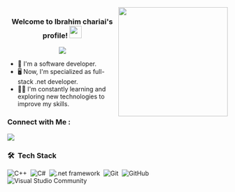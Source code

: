 <img width="250" align="right" src="https://c.tenor.com/_DOBjnGspYAAAAAM/code-coding.gif">
<h3 align="center">
  Welcome to Ibrahim chariai's profile!
  <img src="https://media.giphy.com/media/hvRJCLFzcasrR4ia7z/giphy.gif" width="28">
</h3>

<!-- Typing SVG by DenverCoder1 - https://github.com/DenverCoder1/readme-typing-svg -->
<p align="center">
  <a href="https://github.com/DenverCoder1/readme-typing-svg"><img src="https://readme-typing-svg.herokuapp.com/?lines=Full-stack%20developer;Always%20learning%20new%20things&font=Fira%20Code&center=true&width=440&height=45&color=f75c7e&vCenter=true&size=22"></a>
</p>

- 🏢 I'm a software developer.
- 🖥️ Now, I'm specialized as full-stack .net developer.
- 👨‍💻 I'm constantly learning and exploring new technologies to improve my skills.
  
### Connect with Me :

<a href="https://www.linkedin.com/in/ibrahim-chariai/" target="_blank"><img src="https://img.shields.io/badge/-Ibrahim%20Chariai-0077B5?style=for-the-badge&logo=Linkedin&logoColor=white"/></a>

### 🛠 &nbsp;Tech Stack
![C++](https://img.shields.io/badge/-C++-05122A?style=flat&logo=C++)&nbsp;
![C#](https://img.shields.io/badge/-C#-05122A?style=flat&logo=C#&logoColor=563D7C)&nbsp;
![.net framework](https://img.shields.io/badge/-.net-05122A?style=flat&logo=.net)&nbsp;
![Git](https://img.shields.io/badge/-Git-05122A?style=flat&logo=git)&nbsp;
![GitHub](https://img.shields.io/badge/-GitHub-05122A?style=flat&logo=github)&nbsp;
![Visual Studio Community](https://img.shields.io/badge/-Visual%20Studio%20Community-05122A?style=flat&logo=visual-studio-community&logoColor=007ACC)&nbsp;



